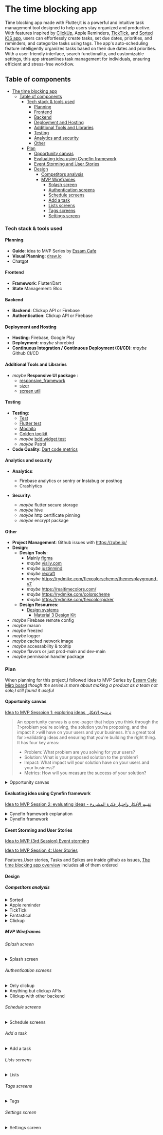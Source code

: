 # The time blocking app

Time blocking app made with Flutter,it is a powerful and intuitive task management tool designed to help users stay organized and productive. With features inspired by [ClickUp](https://clickup.com/), Apple Reminders, [TickTick](https://ticktick.com/), and [Sorted iOS app](https://www.sortedapp.com/), users can effortlessly create tasks, set due dates, priorities, and reminders, and categorize tasks using tags. The app's auto-scheduling feature intelligently organizes tasks based on their due dates and priorities. With a user-friendly interface, search functionality, and customizable settings, this app streamlines task management for individuals, ensuring efficient and stress-free workflow.

## Table of components

- [The time blocking app](#the-time-blocking-app)
  - [Table of components](#table-of-components)
    - [Tech stack \& tools used](#tech-stack--tools-used)
      - [Planning](#planning)
      - [Frontend](#frontend)
      - [Backend](#backend)
      - [Deployment and Hosting](#deployment-and-hosting)
      - [Additional Tools and Libraries](#additional-tools-and-libraries)
      - [Testing](#testing)
      - [Analytics and security](#analytics-and-security)
      - [Other](#other)
    - [Plan](#plan)
      - [Opportunity canvas](#opportunity-canvas)
      - [Evaluating idea using Cynefin framework](#evaluating-idea-using-cynefin-framework)
      - [Event Storming and User Stories](#event-storming-and-user-stories)
      - [Design](#design)
        - [Competitors analysis](#competitors-analysis)
        - [MVP Wireframes](#mvp-wireframes)
          - [Splash screen](#splash-screen)
          - [Authentication screens](#authentication-screens)
          - [Schedule screens](#schedule-screens)
          - [Add a task](#add-a-task)
          - [Lists screens](#lists-screens)
          - [Tags screens](#tags-screens)
          - [Settings screen](#settings-screen)

### Tech stack & tools used

#### Planning

- **Guide**: idea to MVP Series by [Essam Cafe](https://www.youtube.com/@essamcafe)
- **Visual Planning**: [draw.io](draw.io)
- Chatgpt

#### Frontend

- **Framework**: Flutter/Dart
- **State** Management: Bloc

#### Backend

- **Backend**: Clickup API or Firebase
- **Authentication**: Clickup API or Firebase

#### Deployment and Hosting

- **Hosting**: Firebase, Google Play
- **Deployment**: *maybe* shorebird
- **Continuous Integration / Continuous Deployment (CI/CD)**: *maybe* Github CI/CD

#### Additional Tools and Libraries

- *maybe* **Responsive UI package** :
  - [responsive_framework](https://pub.dev/packages/responsive_framework)
  - [sizer](https://pub.dev/packages/sizer)
  - [screen util](https://pub.dev/packages/flutter_screenutil)

#### Testing

- **Testing**:
  - [Test](https://pub.dev/packages/test)
  - [Flutter test](https://api.flutter.dev/flutter/flutter_test/flutter_test-library.html)
  - [Mochito](https://pub.dev/packages/mockito)
  - [Golden toolkit](https://pub.dev/packages/golden_toolkit)
  - *maybe* [bdd widget test](https://pub.dev/packages/bdd_widget_test)
  - *maybe* Patrol
- **Code Quality**: [Dart code metrics](https://dcm.dev/)

#### Analytics and security

- **Analytics**:
  - Firebase analytics or sentry or Instabug or posthog
  - Crashlytics
  
- **Security**:
  - *maybe* flutter secure storage
  - *maybe* hive
  - *maybe* http certificate pinning
  - *maybe* encrypt package

#### Other

- **Project Management**: Github issues with <https://zube.io/>
- **Design**:
  - **Design Tools**:
    - Mainly [figma](https://www.figma.com/)
    - *maybe* [visily.com](https://app.visily.ai/)
    - *maybe* [justinmind](https://www.justinmind.com/)
    - *maybe* [recraft](app.recraft.ai)
    - *maybe* <https://rydmike.com/flexcolorscheme/themesplayground-v7>
    - *maybe* <https://realtimecolors.com/>
    - *maybe* <https://rydmike.com/colorscheme>
    - *maybe* <https://rydmike.com/flexcolorpicker>
  - **Design Resources**:
    - [Design systems](https://component.gallery/design-systems/)
      - [Material 3 Design Kit](https://www.figma.com/community/file/1035203688168086460/Material-3-Design-Kit)
- *maybe* Firebase remote config
- *maybe* mason
- *maybe* freezed
- *maybe* logger
- *maybe* cached network image
- *maybe* accessability & tooltip
- *maybe* flavors or just prod-main and dev-main
- *maybe* permission handler package

### Plan

When planning for this project,I followed idea to MVP Series by [Essam Cafe](https://www.youtube.com/@essamcafe) [Miro board](https://miro.com/app/board/uXjVPjEXOcw=/) *though the series is more about making a product as a team not solo,I still found it useful*

#### Opportunity canvas

[Idea to MVP Sessoion 1: exploring ideas, ترشيح الافكار](https://www.youtube.com/watch?v=jokV1oT8jqU)
> An opportunity canvas is a one-pager that helps you think through the ?>problem you're solving, the solution you're proposing, and the impact it >will have on your users and your business. It's a great tool for >validating ideas and ensuring that you're building the right thing.
>It has four key areas:
><ul>
><li>Problem: What problem are you solving for your users?</li>
><li>Solution: What is your proposed solution to the problem?</li>
><li>Impact: What impact will your solution have on your users and your business?</li>
><li>Metrics: How will you measure the success of your solution?</li>
></ul>

<details>
<summary>Opportunity canvas</summary>

![Opportunity canvas](documentation_files/opportunity_canvas.png)


</details>




#### Evaluating idea using Cynefin framework

[Idea to MVP Session 2: evaluating ideas - تقييم الأفكار واختيار فكرة المشروع](https://www.youtube.com/watch?v=rPbYbTbxOjE&ab_channel=%D9%82%D9%87%D9%88%D8%A9%D8%B9%D8%B5%D8%A7%D9%85)

<details>
<summary>Cynefin framework explanation</summary>

![Cynefin framework explanation](https://646434472-files.gitbook.io/~/files/v0/b/gitbook-x-prod.appspot.com/o/spaces%2Fh4sMh779BAhiSQWXmjLr%2Fuploads%2Fgit-blob-d36a6f71c865a0e6785bfd44397666f84d2eb1b4%2F2022-01-27%20(8).png?alt=media)

</details>

<details>
<summary>Cynefin framework</summary>

![Cynefin framework](documentation_files/Cynefin.png)

</details>


#### Event Storming and User Stories

[Idea to MVP (3rd Session) Event storming
](https://www.youtube.com/watch?v=VwOkVMI1WLM)

[Idea to MVP Session 4: User Stories
](https://www.youtube.com/watch?v=H_vh8emSZ0I)

Features,User stories, Tasks and Spikes are inside github as issues, [The time blocking app overview](https://github.com/laila-nabil/thetimeblockingapp/issues/29) includes all of them ordered

#### Design

##### Competitors analysis
<details>
<summary>Sorted</summary>

![Sorted](documentation_files/design/competitors/sorted.png)

</details>

<details>
<summary>Apple reminder</summary>

![Apple reminder](documentation_files/design/competitors/apple_reminders.png)

</details>


<details>
<summary>TickTick</summary>

![TickTick](documentation_files/design/competitors/ticktick.png)

</details>

<details>
<summary>Fantastical</summary>

- Fantastical
![Fantastical](documentation_files/design/competitors/fantastical.png)

</details>

<details>
<summary>Clickup</summary>

- Clickup
![Clickup](documentation_files/design/competitors/clickup.png)

</details>







##### MVP Wireframes
###### Splash screen
<details>
<summary>Splash screen</summary>

![Splash screen](documentation_files/design/wireframes/Splash_screen.png)

</details>


###### Authentication screens
<details>
<summary>Only clickup</summary>

![Only clickup 1](documentation_files/design/wireframes/auth/Auth_page(clickup).png)
![Only clickup 1(redirect to clickup 1)](documentation_files/design/wireframes/auth/redirect_clickup1.png)
![Only clickup 1(redirect to clickup 2)](documentation_files/design/wireframes/auth/redirect_clickup2.png)
![Only clickup 1(redirect to clickup 3)](documentation_files/design/wireframes/auth/redirect_clickup3.png)

</details>

<details>
<summary>Anything but clickup  APIs</summary>

![Not clickup 1](documentation_files/design/wireframes/auth/Auth_page(Not_clickup)sign_in.png)
![Not clickup 2](documentation_files/design/wireframes/auth/Auth_page(Not_clickup)sign_up.png)

</details>

<details>
<summary>Clickup with other backend</summary>

![Clickup with other backend sign up](documentation_files/design/wireframes/auth/Auth_page(clickup_after_other)sign_up.png)
![Clickup with other backend sign in](documentation_files/design/wireframes/auth/Auth_page(clickup_after_other)sign_in.png)
![Clickup with other backend connect with Clickup](documentation_files/design/wireframes/auth/Auth_page(clickup_after_other)connect1.png)
![Clickup with other backend connect with Clickup(redirect to clickup 1)](documentation_files/design/wireframes/auth/redirect_clickup1.png)
![Clickup with other backend connect with Clickup(redirect to clickup 2)](documentation_files/design/wireframes/auth/redirect_clickup2.png)
![Clickup with other backend connect with Clickup(redirect to clickup 3)](documentation_files/design/wireframes/auth/redirect_clickup3.png)

</details>



###### Schedule screens
<details>
<summary>Schedule screens</summary>

![Schedule page](documentation_files/design/wireframes/schedule/Schedule1.png)
![Schedule page](documentation_files/design/wireframes/schedule/Schedule2.png)
![Schedule page](documentation_files/design/wireframes/schedule/Schedule3.png)
![Schedule page](documentation_files/design/wireframes/schedule/Schedule4.png)

</details>
  
###### Add a task

<details>
<summary>Add a task</summary>

![Add a task](documentation_files/design/wireframes/schedule/add_a_task/Add_a_task1.png)
![Add a task](documentation_files/design/wireframes/schedule/add_a_task/Add_a_task2.png)
![Add a task](documentation_files/design/wireframes/schedule/add_a_task/Add_a_task3.png)
![Add a task](documentation_files/design/wireframes/schedule/add_a_task/Add_a_task4.png)
![Add a task](documentation_files/design/wireframes/schedule/add_a_task/Add_a_task5.png)
![Add a task](documentation_files/design/wireframes/schedule/add_a_task/Add_a_task5.png)
![Add a task](documentation_files/design/wireframes/schedule/add_a_task/Add_a_task6.png)

</details>

  
###### Lists screens

<details>
<summary>Lists</summary>

![Lists page](documentation_files/design/wireframes/lists/lists0.png)
![Lists page](documentation_files/design/wireframes/lists/lists1.png)

</details>

  
###### Tags screens

<details>
<summary>Tags</summary>

![Tags page](documentation_files/design/wireframes/tags/tags0.png)
![Tags page](documentation_files/design/wireframes/tags/tags1.png)

</details>

  
###### Settings screen

<details>
<summary>Settings screen</summary>

![Settings screen](documentation_files/design/wireframes/settings.png)


</details>

